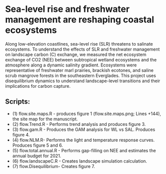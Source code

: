 # Sea-level rise and freshwater management are reshaping coastal ecosystems

Along low-elevation coastlines, sea-level rise (SLR) threatens to salinate ecosystems. To understand the effects of SLR and freshwater management on landscape carbon (C) exchange, we measured the net ecosystem exchange of CO2 (NEE) between subtropical wetland ecosystems and the atmosphere along a dynamic salinity gradient. Ecosystems were representative of freshwater marl prairies, brackish ecotones, and saline scrub mangrove forests in the southeastern Everglades. This project uses disequilibrium dynamics to understand landscape-level transitions and their implications for carbon capture.

## Scripts:
- (1) flow.site.maps.R - produces figure 1 (flow.site.maps.png; Lines +144), the site map for the manuscript.
- (2) flow.Trend.R - Performs trend analysis and produces figure 3.
- (3) flow.gam.R - Produces the GAM analysis for WL vs SAL. Produces figure 4.
- (4) flow.NLM.R- Performs the light and temperature response curves. Produces figure 5 and 6.
- (5) flow.total.annual.R - Performs gap-filling on NEE and estimates the annual budget for 2021. 
- (6) flow.landscapeC.R - Creates landscape simulation calculation.
- (7) flow.Disequilibrium- Creates figure 7.
